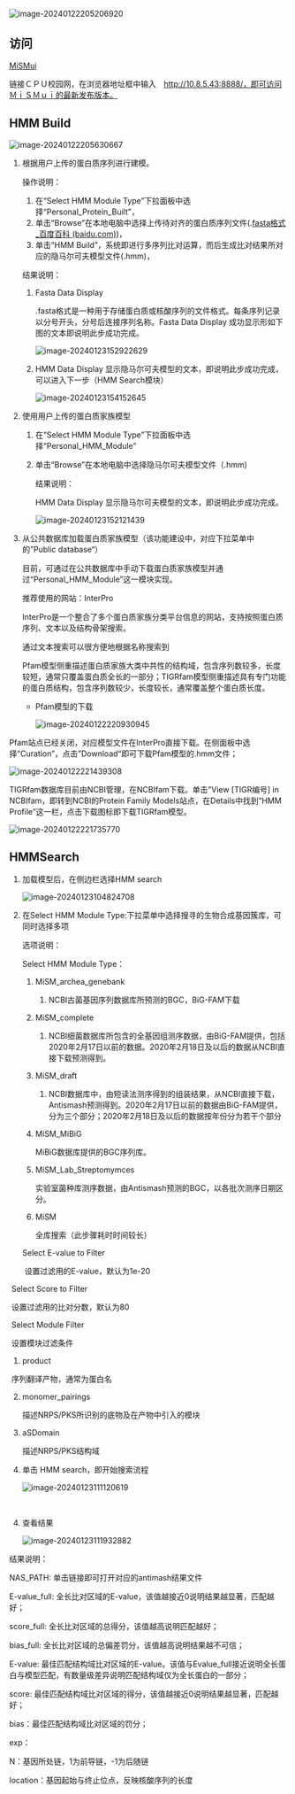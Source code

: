 ![image-20240122205206920](C:\Users\zhaol\AppData\Roaming\Typora\typora-user-images\image-20240122205206920.png)

## 访问

[MiSMui](http://10.8.5.43:8888/)

链接ＣＰＵ校园网，在浏览器地址框中输入　http://10.8.5.43:8888/，即可访问ＭｉＳＭｕｉ的最新发布版本。



## HMM Build

![image-20240122205630667](C:\Users\zhaol\AppData\Roaming\Typora\typora-user-images\image-20240122205630667.png)

1. 根据用户上传的蛋白质序列进行建模。

   操作说明：

   1. 在“Select HMM Module Type”下拉面板中选择“Personal_Protein_Built"，
   2. 单击“Browse”在本地电脑中选择上传待对齐的蛋白质序列文件(.[fasta格式_百度百科 (baidu.com)](https://baike.baidu.com/item/fasta格式/1168511))，
   3. 单击“HMM Build”，系统即进行多序列比对运算，而后生成比对结果所对应的隐马尔可夫模型文件(.hmm)，

   结果说明：

   1. Fasta Data Display

      .fasta格式是一种用于存储蛋白质或核酸序列的文件格式。每条序列记录以分号开头，分号后连接序列名称。Fasta Data Display 成功显示形如下图的文本即说明此步成功完成。

      ![image-20240123152922629](C:\Users\zhaol\AppData\Roaming\Typora\typora-user-images\image-20240123152922629.png)

   2. HMM Data Display 显示隐马尔可夫模型的文本，即说明此步成功完成，可以进入下一步（HMM Search模块）

      ![image-20240123154152645](C:\Users\zhaol\AppData\Roaming\Typora\typora-user-images\image-20240123154152645.png)

2. 使用用户上传的蛋白质家族模型

   1. 在“Select HMM Module Type”下拉面板中选择“Personal_HMM_Module”

   2. 单击“Browse”在本地电脑中选择隐马尔可夫模型文件（.hmm)

      结果说明：

      HMM Data Display 显示隐马尔可夫模型的文本，即说明此步成功完成。

      ![image-20240123152121439](C:\Users\zhaol\AppData\Roaming\Typora\typora-user-images\image-20240123152121439.png)

3. 从公共数据库加载蛋白质家族模型（该功能建设中，对应下拉菜单中的”Public database“）

   目前，可通过在公共数据库中手动下载蛋白质家族模型并通过“Personal_HMM_Module”这一模块实现。

   推荐使用的网站：InterPro

   InterPro是一个整合了多个蛋白质家族分类平台信息的网站，支持按照蛋白质序列、文本以及结构骨架搜索。
   
   通过文本搜索可以很方便地根据名称搜索到
   
   Pfam模型侧重描述蛋白质家族大类中共性的结构域，包含序列数较多，长度较短，通常只覆盖蛋白质全长的一部分；TIGRfam模型侧重描述具有专门功能的蛋白质结构，包含序列数较少，长度较长，通常覆盖整个蛋白质长度。
   
   - Pfam模型的下载
   
     ![image-20240122220930945](C:\Users\zhaol\AppData\Roaming\Typora\typora-user-images\image-20240122220930945.png)

Pfam站点已经关闭，对应模型文件在InterPro直接下载。在侧面板中选择“Curation”，点击”Download“即可下载Pfam模型的.hmm文件；

![image-20240122221439308](C:\Users\zhaol\AppData\Roaming\Typora\typora-user-images\image-20240122221439308.png)

TIGRfam数据库目前由NCBI管理，在NCBIfam下载。单击”View [TIGR编号] in NCBIfam，即转到NCBI的Protein Family Models站点，在Details中找到“HMM Profile”这一栏，点击下载图标即下载TIGRfam模型。

![image-20240122221735770](C:\Users\zhaol\AppData\Roaming\Typora\typora-user-images\image-20240122221735770.png)



## HMMSearch 

1. 加载模型后，在侧边栏选择HMM search

   ![image-20240123104824708](C:\Users\zhaol\AppData\Roaming\Typora\typora-user-images\image-20240123104824708.png)

2. 在Select HMM Module Type:下拉菜单中选择搜寻的生物合成基因簇库，可同时选择多项

   选项说明：

   Select HMM Module Type：

   1. MiSM_archea_genebank

      1. NCBI古菌基因序列数据库所预测的BGC，BiG-FAM下载

   2. MiSM_complete

      1. NCBI细菌数据库所包含的全基因组测序数据，由BiG-FAM提供，包括2020年2月17日以前的数据。2020年2月18日及以后的数据从NCBI直接下载预测得到。

   3. MiSM_draft

      1. NCBI数据库中，由短读法测序得到的组装结果，从NCBI直接下载，Antismash预测得到。2020年2月17日以前的数据由BiG-FAM提供，分为三个部分；2020年2月18日及以后的数据按年份分为若干个部分

   4. MiSM_MiBiG

      MiBiG数据库提供的BGC序列库。

   5. MiSM_Lab_Streptomymces

      实验室菌种库测序数据，由Antismash预测的BGC，以各批次测序日期区分。

   6. MiSM 

      全库搜索（此步骤耗时时间较长）
      
   
   Select E-value to Filter
   
   ​	设置过滤用的E-value，默认为1e-20

​       Select Score to Filter

​	       设置过滤用的比对分数，默认为80

​       Select Module Filter

​               设置模块过滤条件



1. product

​	序列翻译产物，通常为蛋白名

 2. monomer_pairings

    描述NRPS/PKS所识别的底物及在产物中引入的模块

 3. aSDomain

    描述NRPS/PKS结构域



3. 单击 HMM search，即开始搜索流程

   ![image-20240123111120619](C:\Users\zhaol\AppData\Roaming\Typora\typora-user-images\image-20240123111120619.png)

​      

4. 查看结果

   ![image-20240123111932882](C:\Users\zhaol\AppData\Roaming\Typora\typora-user-images\image-20240123111932882.png)

结果说明：

NAS_PATH: 单击链接即可打开对应的antimash结果文件

E-value_full: 全长比对区域的E-value，该值越接近0说明结果越显著，匹配越好；

score_full: 全长比对区域的总得分，该值越高说明匹配越好；

bias_full: 全长比对区域的总偏差罚分，该值越高说明结果越不可信；

E-value: 最佳匹配结构域比对区域的E-value。该值与Evalue_full接近说明全长蛋白与模型匹配，有数量级差异说明匹配结构域仅为全长蛋白的一部分；

score: 最佳匹配结构域比对区域的得分，该值越接近0说明结果越显著，匹配越好；

bias：最佳匹配结构域比对区域的罚分；

exp：

N：基因所处链，1为前导链，-1为后随链

location：基因起始与终止位点，反映核酸序列的长度



